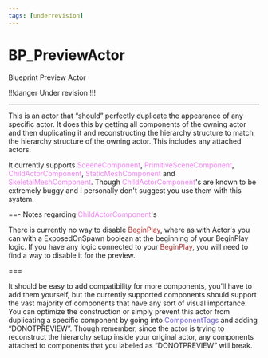 ```yaml
---
tags: [underrevision]
---
```


# BP_PreviewActor
Blueprint Preview Actor

!!!danger
Under revision
!!!

---

This is an actor that “should” perfectly duplicate the appearance of any specific actor.
It does this by getting all components of the owning actor and then duplicating it and reconstructing the hierarchy structure to match the hierarchy structure of the owning actor. This includes any attached actors.

It currently supports <span style="color:violet">SceeneComponent</span>, <span style="color:violet">PrimitiveSceneComponent</span>, <span style="color:violet">ChildActorComponent</span>, <span style="color:violet">StaticMeshComponent</span> and <span style="color:violet">SkeletalMeshComponent</span>. Though <span style="color:violet">ChildActorComponent</span>'s are known to be extremely buggy and I personally don't suggest you use them with this system.

==- Notes regarding <span style="color:violet">ChildActorComponent</span>'s

There is currently no way to disable <span style="color:brown">BeginPlay</span>, where as with Actor's you can with a ExposedOnSpawn boolean at the beginning of your BeginPlay logic. If you have any logic connected to your <span style="color:brown">BeginPlay</span>, you will need to find a way to disable it for the preview.

===

It should be easy to add compatibility for more components, you’ll have to add them yourself, but the currently supported components should support the vast majority of components that have any sort of visual importance.
You can optimize the construction or simply prevent this actor from duplicating a specific component by going into <span style="color:slateblue">ComponentTags</span> and adding “DONOTPREVIEW”.
Though remember, since the actor is trying to reconstruct the hierarchy setup inside your original actor, any components attached to components that you labeled as “DONOTPREVIEW” will break.